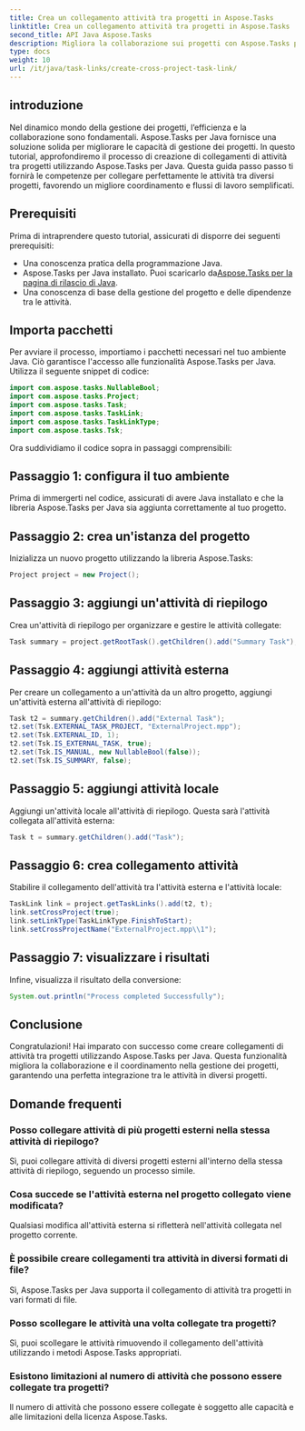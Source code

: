 ```yaml
---
title: Crea un collegamento attività tra progetti in Aspose.Tasks
linktitle: Crea un collegamento attività tra progetti in Aspose.Tasks
second_title: API Java Aspose.Tasks
description: Migliora la collaborazione sui progetti con Aspose.Tasks per Java. Impara a creare collegamenti di attività tra progetti passo dopo passo. Aumenta l'efficienza ora!
type: docs
weight: 10
url: /it/java/task-links/create-cross-project-task-link/
---
```

## introduzione
Nel dinamico mondo della gestione dei progetti, l’efficienza e la collaborazione sono fondamentali. Aspose.Tasks per Java fornisce una soluzione solida per migliorare le capacità di gestione dei progetti. In questo tutorial, approfondiremo il processo di creazione di collegamenti di attività tra progetti utilizzando Aspose.Tasks per Java. Questa guida passo passo ti fornirà le competenze per collegare perfettamente le attività tra diversi progetti, favorendo un migliore coordinamento e flussi di lavoro semplificati.
## Prerequisiti
Prima di intraprendere questo tutorial, assicurati di disporre dei seguenti prerequisiti:
- Una conoscenza pratica della programmazione Java.
-  Aspose.Tasks per Java installato. Puoi scaricarlo da[Aspose.Tasks per la pagina di rilascio di Java](https://releases.aspose.com/tasks/java/).
- Una conoscenza di base della gestione del progetto e delle dipendenze tra le attività.
## Importa pacchetti
Per avviare il processo, importiamo i pacchetti necessari nel tuo ambiente Java. Ciò garantisce l'accesso alle funzionalità Aspose.Tasks per Java. Utilizza il seguente snippet di codice:
```java
import com.aspose.tasks.NullableBool;
import com.aspose.tasks.Project;
import com.aspose.tasks.Task;
import com.aspose.tasks.TaskLink;
import com.aspose.tasks.TaskLinkType;
import com.aspose.tasks.Tsk;
```
Ora suddividiamo il codice sopra in passaggi comprensibili:
## Passaggio 1: configura il tuo ambiente
Prima di immergerti nel codice, assicurati di avere Java installato e che la libreria Aspose.Tasks per Java sia aggiunta correttamente al tuo progetto.
## Passaggio 2: crea un'istanza del progetto
Inizializza un nuovo progetto utilizzando la libreria Aspose.Tasks:
```java
Project project = new Project();
```
## Passaggio 3: aggiungi un'attività di riepilogo
Crea un'attività di riepilogo per organizzare e gestire le attività collegate:
```java
Task summary = project.getRootTask().getChildren().add("Summary Task");
```
## Passaggio 4: aggiungi attività esterna
Per creare un collegamento a un'attività da un altro progetto, aggiungi un'attività esterna all'attività di riepilogo:
```java
Task t2 = summary.getChildren().add("External Task");
t2.set(Tsk.EXTERNAL_TASK_PROJECT, "ExternalProject.mpp");
t2.set(Tsk.EXTERNAL_ID, 1);
t2.set(Tsk.IS_EXTERNAL_TASK, true);
t2.set(Tsk.IS_MANUAL, new NullableBool(false));
t2.set(Tsk.IS_SUMMARY, false);
```
## Passaggio 5: aggiungi attività locale
Aggiungi un'attività locale all'attività di riepilogo. Questa sarà l'attività collegata all'attività esterna:
```java
Task t = summary.getChildren().add("Task");
```
## Passaggio 6: crea collegamento attività
Stabilire il collegamento dell'attività tra l'attività esterna e l'attività locale:
```java
TaskLink link = project.getTaskLinks().add(t2, t);
link.setCrossProject(true);
link.setLinkType(TaskLinkType.FinishToStart);
link.setCrossProjectName("ExternalProject.mpp\\1");
```
## Passaggio 7: visualizzare i risultati
Infine, visualizza il risultato della conversione:
```java
System.out.println("Process completed Successfully");
```
## Conclusione
Congratulazioni! Hai imparato con successo come creare collegamenti di attività tra progetti utilizzando Aspose.Tasks per Java. Questa funzionalità migliora la collaborazione e il coordinamento nella gestione dei progetti, garantendo una perfetta integrazione tra le attività in diversi progetti.
## Domande frequenti
### Posso collegare attività di più progetti esterni nella stessa attività di riepilogo?
Sì, puoi collegare attività di diversi progetti esterni all'interno della stessa attività di riepilogo, seguendo un processo simile.
### Cosa succede se l'attività esterna nel progetto collegato viene modificata?
Qualsiasi modifica all'attività esterna si rifletterà nell'attività collegata nel progetto corrente.
### È possibile creare collegamenti tra attività in diversi formati di file?
Sì, Aspose.Tasks per Java supporta il collegamento di attività tra progetti in vari formati di file.
### Posso scollegare le attività una volta collegate tra progetti?
Sì, puoi scollegare le attività rimuovendo il collegamento dell'attività utilizzando i metodi Aspose.Tasks appropriati.
### Esistono limitazioni al numero di attività che possono essere collegate tra progetti?
Il numero di attività che possono essere collegate è soggetto alle capacità e alle limitazioni della licenza Aspose.Tasks.
